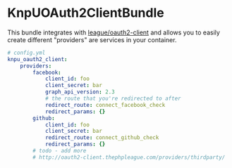 # KnpUOAuth2ClientBundle

This bundle integrates with [league/oauth2-client](http://oauth2-client.thephpleague.com/)
and allows you to easily create different "providers" are services in your container.

```yml
# config.yml
knpu_oauth2_client:
    providers:
        facebook:
            client_id: foo
            client_secret: bar
            graph_api_version: 2.3
            # the route that you're redirected to after
            redirect_route: connect_facebook_check
            redirect_params: {}
        github:
            client_id: foo
            client_secret: bar
            redirect_route: connect_github_check
            redirect_params: {}
        # todo - add more
        # http://oauth2-client.thephpleague.com/providers/thirdparty/
```

